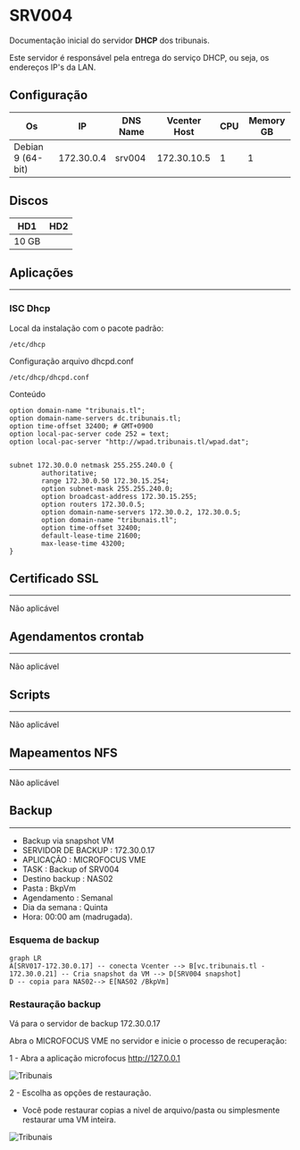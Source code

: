 # SRV004

Documentação inicial do servidor **DHCP** dos tribunais.

Este servidor é responsável pela entrega do serviço DHCP, ou seja, os endereços IP's da LAN.

## Configuração

| Os | IP | DNS Name | Vcenter Host | CPU | Memory GB|
| ------ | ------ | ----- | -----| -----| -----|
| Debian 9 (64-bit) | 172.30.0.4 | srv004 | 172.30.10.5 | 1 | 1

## Discos

| HD1 | HD2 |
| ------ | ------ |
| 10 GB | |

## Aplicações

-----

### ISC Dhcp

Local da instalação com o pacote padrão:

```
/etc/dhcp
```

Configuração arquivo dhcpd.conf

```
/etc/dhcp/dhcpd.conf
```

Conteúdo

```
option domain-name "tribunais.tl";
option domain-name-servers dc.tribunais.tl;
option time-offset 32400; # GMT+0900
option local-pac-server code 252 = text;
option local-pac-server "http://wpad.tribunais.tl/wpad.dat";


subnet 172.30.0.0 netmask 255.255.240.0 {
        authoritative;
        range 172.30.0.50 172.30.15.254;
        option subnet-mask 255.255.240.0;
        option broadcast-address 172.30.15.255;
        option routers 172.30.0.5;
        option domain-name-servers 172.30.0.2, 172.30.0.5;
        option domain-name "tribunais.tl";
        option time-offset 32400;
        default-lease-time 21600;
        max-lease-time 43200;
}

```

## Certificado SSL

---

Não aplicável

## Agendamentos crontab

---

Não aplicável

## Scripts

---

Não aplicável

## Mapeamentos NFS

---

Não aplicável

## Backup

---

- Backup via snapshot VM
- SERVIDOR DE BACKUP : 172.30.0.17
- APLICAÇÃO : MICROFOCUS VME
- TASK : Backup of SRV004
- Destino backup : NAS02
- Pasta : BkpVm
- Agendamento : Semanal
- Dia da semana : Quinta
- Hora: 00:00 am (madrugada).

### Esquema de backup

```mermaid
graph LR
A[SRV017-172.30.0.17] -- conecta Vcenter --> B[vc.tribunais.tl - 172.30.0.21] -- Cria snapshot da VM --> D[SRV004 snapshot]
D -- copia para NAS02--> E[NAS02 /BkpVm]
```

### Restauração backup

Vá para o servidor de backup 172.30.0.17

Abra o MICROFOCUS VME no servidor e inicie o processo de recuperação:

1 - Abra a aplicação microfocus
<http://127.0.0.1>

![Tribunais](/img/microfocus-bkp.png)

2 - Escolha as opções de restauração.

- Você pode restaurar copias a nivel de arquivo/pasta ou simplesmente restaurar uma VM inteira.

![Tribunais](/img/restore-options.png)

